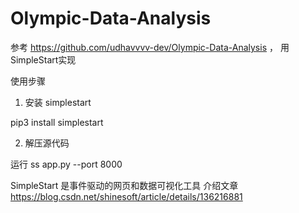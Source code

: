 # Olympic-Data-Analysis
参考 https://github.com/udhavvvv-dev/Olympic-Data-Analysis ， 用SimpleStart实现

使用步骤
1. 安装 simplestart
   
pip3 install simplestart

2. 解压源代码
   
运行 ss app.py --port 8000

SimpleStart 是事件驱动的网页和数据可视化工具
介绍文章
https://blog.csdn.net/shinesoft/article/details/136216881
